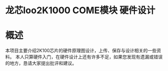 # 龙芯loo2K1000 COME模块 硬件设计

# 概述<br>
本项目主要介绍2K100芯片的硬件原理图设计，上传、保存与设计相关的一些资料。
本人只算硬件入门，在硬件设计上还有许多不足，如果您发现有遗漏或错误的地方，恳请大家提出批评和建议。
